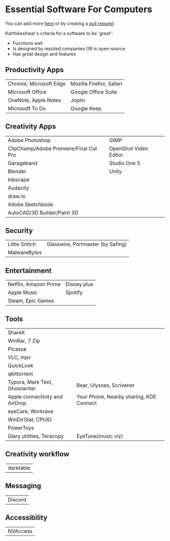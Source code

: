 # Essential Software For Computers

You can add more [here](https://github.com/Karthikeshwar1/Karthikeshwar1/issues) or by creating a [pull request](https://docs.github.com/en/desktop/contributing-and-collaborating-using-github-desktop/working-with-your-remote-repository-on-github-or-github-enterprise/creating-an-issue-or-pull-request)

Karthikeshwar's criteria for a software to be 'great':
* Functions well
* Is designed by reputed companies OR is open-source
* Has great design and features

## Productivity Apps

|                        |                         |
| ---------------------- | ----------------------- |
| Chrome, Microsoft Edge | Mozilla Firefox, Safari |
| Microsoft Office       | Google Office Suite     |
| OneNote, Apple Notes   | Joplin                  |
| Microsoft To Do        | Google Keep             |

## Creativity Apps

|                              |                       |
| ---------------------------- | --------------------- |
| Adobe Photoshop              | GIMP                  |
| ClipChamp/Adobe Premiere/Final Cut Pro | OpenShot Video Editor |
| Garageband                   | Studio One 5          |
| Blender                      | Unity                 |
| Inkscape                     |                       |
| Audacity                     |                       |
| draw.io                      |                       |
| Adobe Sketchbook             |                       |
| AutoCAD/3D Builder/Paint 3D  |                       |

## Security

|               |           |
| ------------- | --------- |
| Little Snitch | Glasswire, Portmaster (by Safing) |
| MalwareBytes  |           |

## Entertainment

|                       |             |
| --------------------- | ----------- |
| Netflix, Amazon Prime | Disney plus |
| Apple Music           | Spotify     |
| Steam, Epic Games     |             |

## Tools

|                                |                                         |
| ------------------------------ | --------------------------------------- |
| ShareX                         |                                         |
| WinRar, 7 Zip                  |                                         |
| Picassa                        |                                         |
| VLC, mpv                       |                                         |
| QuickLook                      |                                         |
| qbittorrent                    |                                         |
| Typora, Mark Text, Ghostwriter | Bear, Ulysses, Scrivener                |
| Apple connectivity and AirDrop | Your Phone, Nearby sharing, KDE Connect |
| eyeCare, Workrave              |                                         |
| WinDirStat, CPUID              |                                         |
| PowerToys                      |                                         |
| Glary utilities, Teracopy      |     EyeTune(music viz)                                    |

## Creativity workflow

|           |
| --------- |
| darktable |

## Messaging

|         |
| ------- |
| Discord |

## Accessibility

|          |
| -------- |
| NVAccess |
